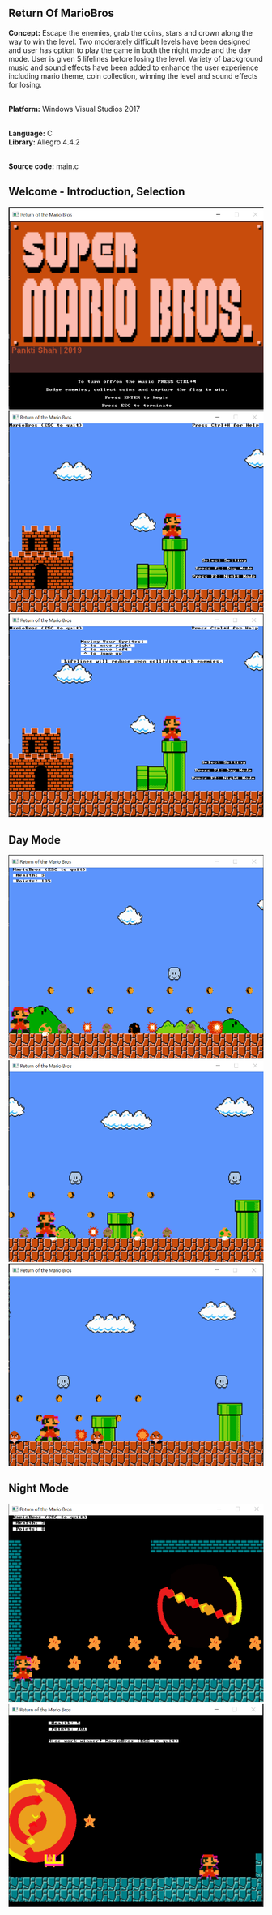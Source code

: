 ## Return Of MarioBros

<b>Concept:</b> 
Escape the enemies, grab the coins, stars and crown along the way to win the level. Two moderately difficult levels have been designed and user has option to play the game in both the night mode and the day mode. User is given 5 lifelines before losing the level. Variety of background music and sound effects have been added to enhance the user experience including mario theme, coin collection, winning the level and sound effects for losing.

<br><b>Platform:</b> Windows Visual Studios 2017 

<br><b>Language:</b> C
<br><b> Library: </b> Allegro 4.4.2  

<br><b>Source code:</b> main.c  

## Welcome - Introduction, Selection 
<img src="https://github.com/panktiHT/ReturnOfMarioBros/blob/master/GamePlay/Title.png"></img>
<img src="https://github.com/panktiHT/ReturnOfMarioBros/blob/master/GamePlay/Game%20Selection%20with%20Help%20Option.png"></img>
<img src="https://github.com/panktiHT/ReturnOfMarioBros/blob/master/GamePlay/Game%20Selection.png"></img>

## Day Mode
<img src="https://github.com/panktiHT/ReturnOfMarioBros/blob/master/GamePlay/Day%20Mode.png"></img>
<img src="https://github.com/panktiHT/ReturnOfMarioBros/blob/master/GamePlay/Day%20Mode%202.png"></img>
<img src="https://github.com/panktiHT/ReturnOfMarioBros/blob/master/GamePlay/Day%20Mode%203.png"></img>

## Night Mode 
<img src="https://github.com/panktiHT/ReturnOfMarioBros/blob/master/GamePlay/Night%20Mode.png"></img>
<img src="https://github.com/panktiHT/ReturnOfMarioBros/blob/master/GamePlay/Night%20Mode%202.png"></img>
